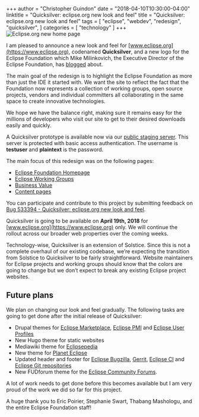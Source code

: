 +++
author = "Christopher Guindon"
date = "2018-04-10T10:30:00-04:00"
linktitle = "Quicksilver: eclipse.org new look and feel"
title =  "Quicksilver: eclipse.org new look and feel"
tags = [
    "eclipse",
    "webdev",
    "redesign",
    "quicksilver",
]
categories = [
    "technology"
]
+++
![Eclipse.org new home page](/uploads/eclipse-org-homepage.jpg "Eclipse.org new home page")

I am pleased to announce a new look and feel for [www.eclipse.org](https://www.eclipse.org), codenamed **Quicksilver**, and a new logo for the Eclipse Foundation which Mike Milinkovich, the Executive Director of the Eclipse Foundation, has [blogged](https://mmilinkov.wordpress.com/2018/04/10/eclipse-foundation-new-logo/) about.

The main goal of the redesign is to highlight the Eclipse Foundation as more than just the IDE it started with. We want the site to reflect the fact that the Foundation now represents a collection of working groups, open source projects, vendors and individual committers all collaborating in the same space to create innovative technologies. 

We hope we have the balance right, making sure it remains easy for the millions of developers who visit our site to get to their desired downloads easily and quickly. 

A Quicksilver prototype is available now via our [public staging server](https://staging.eclipse.org). This server is protected with basic access authentication. The username is **testuser** and **plaintext** is the password.

The main focus of this redesign was on the following pages:

* [Eclipse Foundation Homepage](https://staging.eclipse.org)
* [Eclipse Working Groups](https://staging.eclipse.org/org/workinggroups/)
* [Business Value](https://staging.eclipse.org/org/value/)
* [Content pages](https://staging.eclipse.org/org/)

You can participate and contribute to this project by submitting feedback on [Bug 533394 - Quicksilver: eclipse.org new look and feel](https://bugs.eclipse.org/bugs/show_bug.cgi?id=533394). 

Quicksilver is going to be available on **April 19th, 2018** for [www.eclipse.org](https://www.eclipse.org) only. We will continue the rollout across our broader web properties over the coming weeks.

Technology-wise, Quicksilver is an extension of Solstice. Since this is not a complete overhaul of our existing codebase, we’re expecting the transition from Solstice to Quicksilver to be fairly straightforward. Website maintainers for Eclipse projects and working groups should know that the colors are going to change but we don’t expect to break any existing Eclipse project websites.

## Future plans

We plan on changing our look and feel gradually. The following tasks are going to get done after the initial release of Quicksilver:

* Drupal themes for [Eclipse Marketplace](https://marketplace.eclipse.org), [Eclipse PMI](https://projects.eclipse.org) and [Eclipse User Profiles](https://accounts.eclipse.org)
* New Hugo theme for static websites
* Mediawiki theme for [Eclipsepedia](https://wiki.eclipse.org)
* New theme for [Planet Eclipse](http://planeteclipse.org/planet/)
* Updated header and footer for [Eclipse Bugzilla](https://bugs.eclipse.org/bugs/), [Gerrit](https://git.eclipse.org/r/), [Eclipse CI](https://ci.eclipse.org/) and [Eclipse Git repositories](https://git.eclipse.org/c/)
* New FUDforum theme for the [Eclipse Community Forums](https://eclipse.org/forums/).

A lot of work needs to get done before this becomes available but I am very proud of the work we did so far for this project. 

A huge thank you to Eric Poirier, Stephanie Swart, Thabang Mashologu, and the entire Eclipse Foundation staff!
